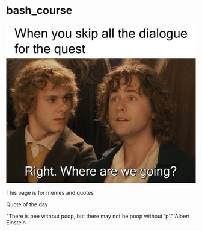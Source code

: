 # bash_course

![LOTR meme](lotr-meme.jpg)

This page is for memes and quotes
















Quote of the day

"There is pee without poop, but there may not be poop without 'p'."
Albert Einstein
